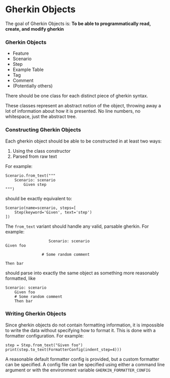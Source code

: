 # Gherkin Objects

The goal of Gherkin Objects is: **To be able to programmatically read, create, and modify gherkin** 



### Gherkin Objects

* Feature
* Scenario
* Step
* Example Table
* Tag
* Comment
* (Potentially others)

There should be one class for each distinct piece of gherkin syntax.

These classes represent an abstract notion of the object, throwing away a lot of information about how it is presented.
No line numbers, no whitespace, just the abstract tree.

### Constructing Gherkin Objects

Each gherkin object should be able to be constructed in at least two ways:
1. Using the class constructor
2. Parsed from raw text

For example:

```
Scenario.from_text("""
    Scenario: scenario
        Given step
""")
```
should be exactly equivalent to:
```
Scenario(name=scenario, steps=[
    Step(keyword='Given', text='step')
])
```

The `from_text` variant should handle any valid, parsable gherkin.  For example:

```
                   Scenario: scenario
Given foo

                # Some random comment

Then bar
```

should parse into exactly the same object as something more reasonably formatted, like

```
Scenario: scenario
    Given foo
    # Some random comment
    Then bar
```

### Writing Gherkin Objects

Since gherkin objects do not contain formatting information, it is impossible to write the data without specifying how to
format it.  This is done with a formatter configuration.  For example:

```
step = Step.from_text("Given foo")
print(step.to_text(FormatterConfig(indent_step=4)))
```

A reasonable default formatter config is provided, but a custom formatter can be specified.  A config file can be specified
using either a command line argument or with the environment variable `GHERKIN_FORMATTER_CONFIG`
